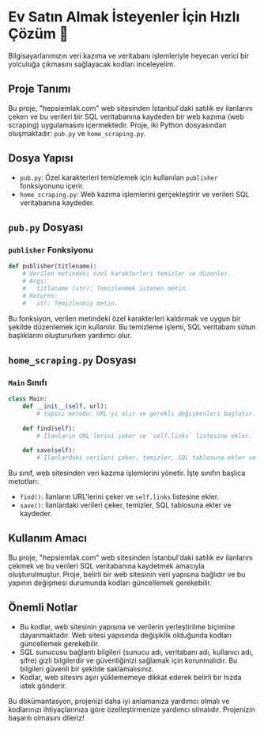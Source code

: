# Ev Satın Almak İsteyenler İçin Hızlı Çözüm 🚀
Bilgisayarlarımızın veri kazıma ve veritabanı işlemleriyle heyecan verici bir yolculuğa çıkmasını sağlayacak kodları inceleyelim.

## Proje Tanımı

Bu proje, "hepsiemlak.com" web sitesinden İstanbul'daki satılık ev ilanlarını çeken ve bu verileri bir SQL veritabanına kaydeden bir web kazıma (web scraping) uygulamasını içermektedir. Proje, iki Python dosyasından oluşmaktadır: `pub.py` ve `home_scraping.py`.

## Dosya Yapısı

- `pub.py`: Özel karakterleri temizlemek için kullanılan `publisher` fonksiyonunu içerir.
- `home_scraping.py`: Web kazıma işlemlerini gerçekleştirir ve verileri SQL veritabanına kaydeder.

## `pub.py` Dosyası

### `publisher` Fonksiyonu

```python
def publisher(titlename):
    # Verilen metindeki özel karakterleri temizler ve düzenler.
    # Args:
    #   titlename (str): Temizlenmek istenen metin.
    # Returns:
    #   str: Temizlenmiş metin.
```

Bu fonksiyon, verilen metindeki özel karakterleri kaldırmak ve uygun bir şekilde düzenlemek için kullanılır. Bu temizleme işlemi, SQL veritabanı sütun başlıklarını oluştururken yardımcı olur.

## `home_scraping.py` Dosyası

### `Main` Sınıfı

```python
class Main:
    def __init__(self, url):
        # Yapıcı metodu: URL'yi alır ve gerekli değişkenleri başlatır.
    
    def find(self):
        # İlanların URL'lerini çeker ve `self.links` listesine ekler.
    
    def save(self):
        # İlanlardaki verileri çeker, temizler, SQL tablosuna ekler ve kaydeder.
```

Bu sınıf, web sitesinden veri kazıma işlemlerini yönetir. İşte sınıfın başlıca metotları:

- `find()`: İlanların URL'lerini çeker ve `self.links` listesine ekler.
- `save()`: İlanlardaki verileri çeker, temizler, SQL tablosuna ekler ve kaydeder.

## Kullanım Amacı

Bu proje, "hepsiemlak.com" web sitesinden İstanbul'daki satılık ev ilanlarını çekmek ve bu verileri SQL veritabanına kaydetmek amacıyla oluşturulmuştur. Proje, belirli bir web sitesinin veri yapısına bağlıdır ve bu yapının değişmesi durumunda kodları güncellemek gerekebilir.

## Önemli Notlar

- Bu kodlar, web sitesinin yapısına ve verilerin yerleştirilme biçimine dayanmaktadır. Web sitesi yapısında değişiklik olduğunda kodları güncellemek gerekebilir.
- SQL sunucusu bağlantı bilgileri (sunucu adı, veritabanı adı, kullanıcı adı, şifre) gizli bilgilerdir ve güvenliğinizi sağlamak için korunmalıdır. Bu bilgileri güvenli bir şekilde saklamalısınız.
- Kodlar, web sitesini aşırı yüklememeye dikkat ederek belirli bir hızda istek gönderir.

Bu dökümantasyon, projenizi daha iyi anlamanıza yardımcı olmalı ve kodlarınızı ihtiyaçlarınıza göre özelleştirmenize yardımcı olmalıdır. Projenizin başarılı olmasını dileriz!

